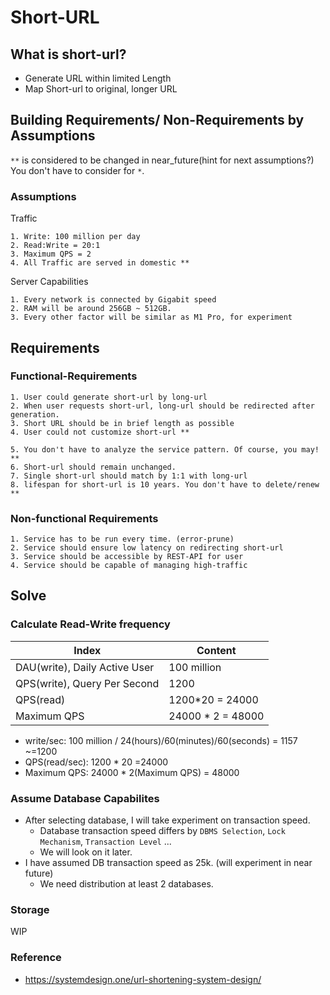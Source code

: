 # Short-URL

## What is short-url?
- Generate URL within limited Length
- Map Short-url to original, longer URL

## Building Requirements/ Non-Requirements by Assumptions
`**` is considered to be changed in near_future(hint for next assumptions?)
You don't have to consider for `*`.

### Assumptions
Traffic

    1. Write: 100 million per day
    2. Read:Write = 20:1
    3. Maximum QPS = 2
    4. All Traffic are served in domestic **
    
Server Capabilities

    1. Every network is connected by Gigabit speed
    2. RAM will be around 256GB ~ 512GB.
    3. Every other factor will be similar as M1 Pro, for experiment
  

## Requirements
### Functional-Requirements
```
1. User could generate short-url by long-url
2. When user requests short-url, long-url should be redirected after generation.
3. Short URL should be in brief length as possible
4. User could not customize short-url **

5. You don't have to analyze the service pattern. Of course, you may! **
6. Short-url should remain unchanged.
7. Single short-url should match by 1:1 with long-url
8. lifespan for short-url is 10 years. You don't have to delete/renew **
```
### Non-functional Requirements
```
1. Service has to be run every time. (error-prune) 
2. Service should ensure low latency on redirecting short-url
3. Service should be accessible by REST-API for user
4. Service should be capable of managing high-traffic
```

## Solve
### Calculate Read-Write frequency
|Index|Content|
|---|---|
|DAU(write), Daily Active User|100 million|
|QPS(write), Query Per Second |1200|
|QPS(read)|1200*20 = 24000|
|Maximum QPS|24000 * 2 = 48000|

- write/sec: 100 million / 24(hours)/60(minutes)/60(seconds) = 1157 ~=1200
- QPS(read/sec): 1200 * 20 =24000
- Maximum QPS: 24000 * 2(Maximum QPS) = 48000

### Assume Database Capabilites
- After selecting database, I will take experiment on transaction speed.
  - Database transaction speed differs by `DBMS Selection`, `Lock Mechanism`, `Transaction Level` ...
  - We will look on it later.
- I have assumed DB transaction speed as 25k. (will experiment in near future)
  - We need distribution at least 2 databases. 

### Storage
WIP

### Reference
- https://systemdesign.one/url-shortening-system-design/
